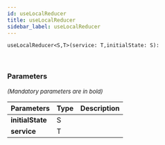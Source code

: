 ```yaml
---
id: useLocalReducer
title: useLocalReducer
sidebar_label: useLocalReducer
---
```


```tsx
useLocalReducer<S,T>(service: T,initialState: S): 
```
<br/>



### Parameters

<font size="2"><i>(Mandatory parameters are in bold)</i></font>

| Parameters | Type | Description |
| --------- | ---- | ----------- |
| **initialState** | S |  |
| **service** | T |  |
